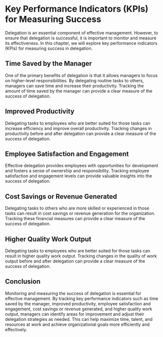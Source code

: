 # Key Performance Indicators (KPIs) for Measuring Success

Delegation is an essential component of effective management. However, to ensure that delegation is successful, it is important to monitor and measure its effectiveness. In this chapter, we will explore key performance indicators (KPIs) for measuring success in delegation.

Time Saved by the Manager
-------------------------

One of the primary benefits of delegation is that it allows managers to focus on higher-level responsibilities. By delegating routine tasks to others, managers can save time and increase their productivity. Tracking the amount of time saved by the manager can provide a clear measure of the success of delegation.

Improved Productivity
---------------------

Delegating tasks to employees who are better suited for those tasks can increase efficiency and improve overall productivity. Tracking changes in productivity before and after delegation can provide a clear measure of the success of delegation.

Employee Satisfaction and Engagement
------------------------------------

Effective delegation provides employees with opportunities for development and fosters a sense of ownership and responsibility. Tracking employee satisfaction and engagement levels can provide valuable insights into the success of delegation.

Cost Savings or Revenue Generated
---------------------------------

Delegating tasks to others who are more skilled or experienced in those tasks can result in cost savings or revenue generation for the organization. Tracking these financial measures can provide a clear measure of the success of delegation.

Higher Quality Work Output
--------------------------

Delegating tasks to employees who are better suited for those tasks can result in higher quality work output. Tracking changes in the quality of work output before and after delegation can provide a clear measure of the success of delegation.

Conclusion
----------

Monitoring and measuring the success of delegation is essential for effective management. By tracking key performance indicators such as time saved by the manager, improved productivity, employee satisfaction and engagement, cost savings or revenue generated, and higher quality work output, managers can identify areas for improvement and adjust their delegation strategies as needed. This can help maximize time, talent, and resources at work and achieve organizational goals more efficiently and effectively.
